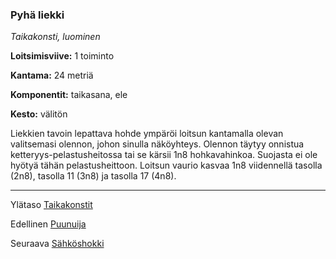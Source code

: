 ### Pyhä liekki

*Taikakonsti, luominen*

**Loitsimisviive:** 1 toiminto

**Kantama:** 24 metriä

**Komponentit:** taikasana, ele

**Kesto:** välitön

Liekkien tavoin lepattava hohde ympäröi loitsun kantamalla olevan valitsemasi olennon, johon sinulla näköyhteys. Olennon täytyy onnistua ketteryys-pelastusheitossa tai se kärsii 1n8 hohkavahinkoa. Suojasta ei ole hyötyä tähän pelastusheittoon. Loitsun vaurio kasvaa 1n8 viidennellä tasolla (2n8), tasolla 11 (3n8) ja tasolla 17 (4n8).

----

Ylätaso [Taikakonstit](0.piirin_taikakonstit.md)

Edellinen [Puunuija](Puunuija.md)

Seuraava [Sähköshokki](Sähköshokki.md)